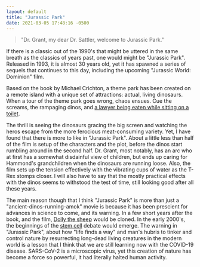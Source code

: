 ```yaml
---
layout: default
title: "Jurassic Park"
date: 2021-03-05 17:48:16 -0500
---
```

> "Dr. Grant, my dear Dr. Sattler, welcome to Jurassic Park."

If there is a classic out of the 1990's that might be uttered in the same breath as the classics of years past, one would might be "Jurassic Park". Released in 1993, it is almost 30 years old, yet it has spawned a series of sequels that continues to this day, including the upcoming "Jurassic World: Dominion" film.

Based on the book by Michael Crichton, a theme park has been created on a remote island with a unique set of attractions: actual, living dinosaurs. When a tour of the theme park goes wrong, chaos ensues. Cue the screams, the rampaging dinos, and [a lawyer being eaten while sitting on a toilet](https://youtu.be/VMzfrod7hcE).

The thrill is seeing the dinosaurs gracing the big screen and watching the heros escape from the more ferocious meat-consuming variety. Yet, I have found that there is more to like in "Jurassic Park". About a little less than half of the film is setup of the characters and the plot, before the dinos start rumbling around in the second half. Dr. Grant, most notably, has an arc who at first has a somewhat disdainful view of children, but ends up caring for Hammond's grandchildren when the dinosaurs are running loose. Also, the film sets up the tension effectively with the vibrating cups of water as the T-Rex stomps closer. I will also have to say that the mostly practical effects with the dinos seems to withstood the test of time, still looking good after all these years. 

The main reason though that I think "Jurassic Park" is more than just a "ancient-dinos-running-amok" movie is because it has been prescient for advances in science to come, and its warning. In a few short years after the book, and the film, [Dolly the sheep](https://en.wikipedia.org/wiki/Dolly_(sheep)) would be cloned. In the early 2000's, the beginnings of the [stem cell](https://en.wikipedia.org/wiki/Stem_cell_controversy) debate would emerge. The warning in "Jurassic Park", about how "life finds a way" and man's hubris to tinker and control nature by resurrecting long-dead living creatures in the modern world is a lesson that I think that we are still learning now with the COVID-19 disease. SARS-CoV-2 is a microscopic virus, yet this creation of nature has become a force so powerful, it had literally halted human activity.  